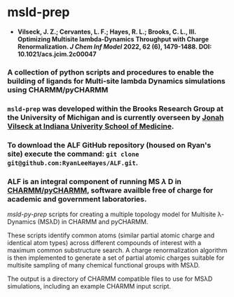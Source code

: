 # msld-prep
  - __Vilseck, J. Z.; Cervantes, L. F.; Hayes, R. L.; Brooks, C. L., III. Optimizing Multisite lambda-Dynamics Throughput with Charge Renormalization. *J Chem Inf Model* 2022, 62 (6), 1479-1488. DOI: 10.1021/acs.jcim.2c00047__

### A collection of python scripts and procedures to enable the building of ligands for Multi-site lambda Dynamics simulations using CHARMM/pyCHARMM

### `msld-prep` was developed within the Brooks Research Group at the University of Michigan and is currently overseen by [Jonah Vilseck at Indiana Univerity School of Medicine](https://github.com/RyanLeeHayes).
### To download the ALF GitHub repository (housed on Ryan's site) execute the command: `git clone git@github.com:RyanLeeHayes/ALF.git`.
### ALF is an integral component of running MS $\lambda$ D in [CHARMM/pyCHARMM](https://charmm.chemistry.harvard.edu/main.php), software availble free of charge for academic and government laboratories.

*msld-py-prep* scripts for creating a multiple topology model for Multisite λ-Dynamics (MSλD) in CHARMM and pyCHARMM. 

These scripts identify common atoms (similar partial atomic charge and identical atom types) across different compounds of interest with a maximum common substructure search. A charge renormalization algorithm is then implemented to generate a set of partial atomic charges suitable for multisite sampling of many chemical functional groups with MSλD. 

The output is a directory of CHARMM compatible files to use for MSλD simulations, including an example CHARMM input script. 
